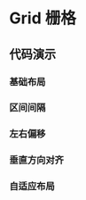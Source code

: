 # Grid 栅格

## 代码演示

### 基础布局

<code src='./site/baseGrid.tsx'></code>

### 区间间隔

<code src='./site/rangeGutterGrid.tsx'></code>

### 左右偏移

<code src='./site/offsetGrid.tsx'></code>

### 垂直方向对齐

<code src='./site/alignVerticalGrid.tsx'></code>

### 自适应布局

<code src='./site/responsiveGrid.tsx'></code>
